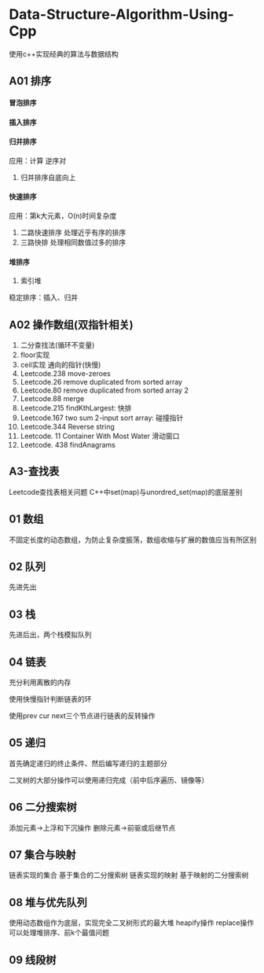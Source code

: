 # Data-Structure-Algorithm-Using-Cpp
使用c++实现经典的算法与数据结构

## A01 排序
#### 冒泡排序
#### 插入排序
#### 归并排序
应用：计算 逆序对 
1. 归并排序自底向上

#### 快速排序
应用：第k大元素，O(n)时间复杂度
1. 二路快速排序
处理近乎有序的排序
2. 三路快排
处理相同数值过多的排序

#### 堆排序
1. 索引堆

 稳定排序：插入、归并

## A02 操作数组(双指针相关)
1. 二分查找法(循环不变量)
2. floor实现
3. ceil实现
通向的指针(快慢)
4. Leetcode.238 move-zeroes
5. Leetcode.26 remove duplicated from sorted array
6. Leetcode.80 remove duplicated from sorted array 2
7. Leetcode.88 merge
8. Leetcode.215 findKthLargest: 快排
9. Leetcode.167 two sum 2-input sort array: 碰撞指针
10. Leetcode.344 Reverse string
11. Leetcode. 11 Container With Most Water
滑动窗口
12. Leetcode. 438 findAnagrams

## A3-查找表
Leetcode查找表相关问题
C++中set(map)与unordred_set(map)的底层差别

## 01 数组
不固定长度的动态数组，为防止复杂度振荡，数组收缩与扩展的数值应当有所区别
## 02 队列

先进先出

## 03 栈

先进后出，两个栈模拟队列

## 04 链表

充分利用离散的内存

使用快慢指针判断链表的环

使用prev cur next三个节点进行链表的反转操作

## 05 递归

首先确定递归的终止条件、然后编写递归的主题部分

二叉树的大部分操作可以使用递归完成（前中后序遍历、镜像等）

## 06 二分搜索树

添加元素->上浮和下沉操作
删除元素->前驱或后继节点

## 07 集合与映射
链表实现的集合
基于集合的二分搜索树
链表实现的映射
基于映射的二分搜索树
## 08 堆与优先队列
使用动态数组作为底层，实现完全二叉树形式的最大堆
heapify操作
replace操作
可以处理堆排序、前k个最值问题
## 09 线段树

